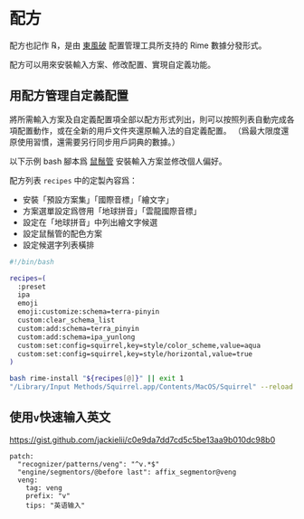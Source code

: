 # 配方

配方也記作 ℞，是由 [東風破](https://github.com/rime/plum) 配置管理工具所支持的 Rime 數據分發形式。

配方可以用來安裝輸入方案、修改配置、實現自定義功能。

## 用配方管理自定義配置

將所需輸入方案及自定義配置項全部以配方形式列出，則可以按照列表自動完成各項配置動作，或在全新的用戶文件夾還原輸入法的自定義配置。
（爲最大限度還原使用習慣，還需要另行同步用戶詞典的數據。）

以下示例 bash 腳本爲 [鼠鬚管](https://github.com/rime/squirrel) 安裝輸入方案並修改個人偏好。

配方列表 `recipes` 中的定製內容爲：
  - 安裝「預設方案集」「國際音標」「繪文字」
  - 方案選單設定爲啓用「地球拼音」「雲龍國際音標」
  - 設定在「地球拼音」中列出繪文字候選
  - 設定鼠鬚管的配色方案
  - 設定候選字列表橫排

```bash
#!/bin/bash

recipes=(
  :preset
  ipa
  emoji
  emoji:customize:schema=terra-pinyin
  custom:clear_schema_list
  custom:add:schema=terra_pinyin
  custom:add:schema=ipa_yunlong
  custom:set:config=squirrel,key=style/color_scheme,value=aqua
  custom:set:config=squirrel,key=style/horizontal,value=true
)

bash rime-install "${recipes[@]}" || exit 1
"/Library/Input Methods/Squirrel.app/Contents/MacOS/Squirrel" --reload
```

## 使用`v`快速输入英文

https://gist.github.com/jackielii/c0e9da7dd7cd5c5be13aa9b010dc98b0

```
patch:    
  "recognizer/patterns/veng": "^v.*$"
  "engine/segmentors/@before last": affix_segmentor@veng
  veng:
    tag: veng
    prefix: "v"
    tips: "英语输入"
```
